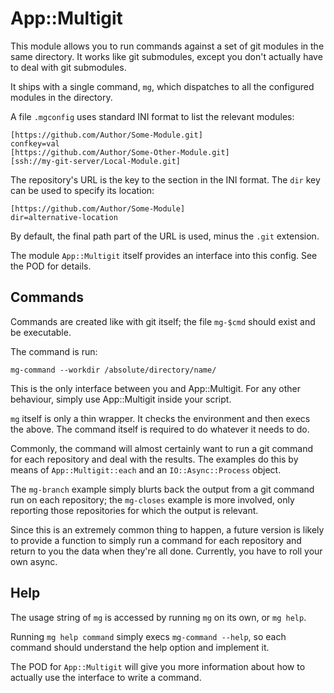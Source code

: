 # App::Multigit

This module allows you to run commands against a set of git modules in the same
directory. It works like git submodules, except you don't actually have to deal
with git submodules.

It ships with a single command, `mg`, which dispatches to all the configured
modules in the directory.

A file `.mgconfig` uses standard INI format to list the relevant modules:

    [https://github.com/Author/Some-Module.git]
    confkey=val
    [https://github.com/Author/Some-Other-Module.git]
    [ssh://my-git-server/Local-Module.git]

The repository's URL is the key to the section in the INI format. The `dir` key
can be used to specify its location:

    [https://github.com/Author/Some-Module]
    dir=alternative-location

By default, the final path part of the URL is used, minus the `.git` extension.

The module `App::Multigit` itself provides an interface into this config. See
the POD for details.

## Commands

Commands are created like with git itself; the file `mg-$cmd` should exist and
be executable.

The command is run:

    mg-command --workdir /absolute/directory/name/

This is the only interface between you and App::Multigit. For any other
behaviour, simply use App::Multigit inside your script.

`mg` itself is only a thin wrapper. It checks the environment and then execs the
above. The command itself is required to do whatever it needs to do.

Commonly, the command will almost certainly want to run a git command for each
repository and deal with the results. The examples do this by means of
`App::Multigit::each` and an `IO::Async::Process` object.

The `mg-branch` example simply blurts back the output from a git command run on
each repository; the `mg-closes` example is more involved, only reporting those
repositories for which the output is relevant.

Since this is an extremely common thing to happen, a future version is likely to
provide a function to simply run a command for each repository and return to you
the data when they're all done. Currently, you have to roll your own async.

## Help

The usage string of `mg` is accessed by running `mg` on its own, or `mg help`.

Running `mg help command` simply execs `mg-command --help`, so each command
should understand the help option and implement it.

The POD for `App::Multigit` will give you more information about how to actually
use the interface to write a command.
